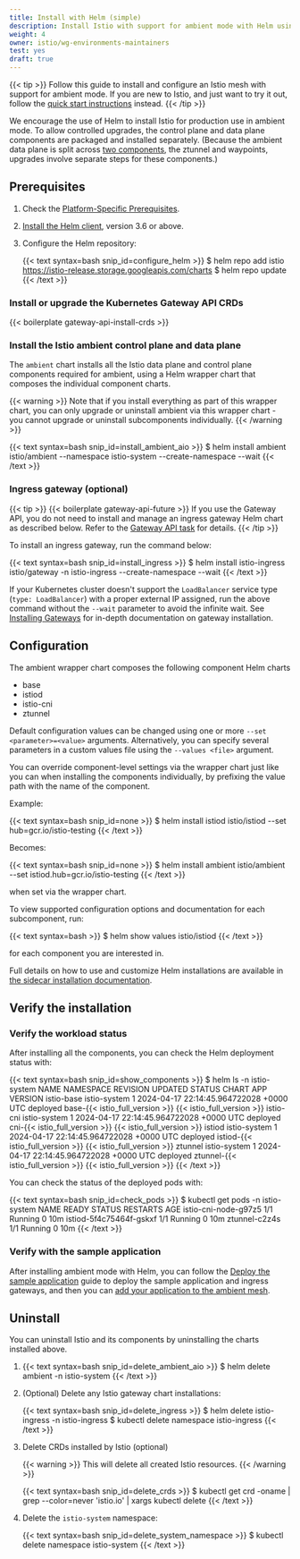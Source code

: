 ```yaml
---
title: Install with Helm (simple)
description: Install Istio with support for ambient mode with Helm using a single chart.
weight: 4
owner: istio/wg-environments-maintainers
test: yes
draft: true
---
```


{{< tip >}}
Follow this guide to install and configure an Istio mesh with support for ambient mode.
If you are new to Istio, and just want to try it out, follow the
[quick start instructions](/docs/ambient/getting-started) instead.
{{< /tip >}}

We encourage the use of Helm to install Istio for production use in ambient mode. To allow controlled upgrades, the control plane and data plane components are packaged and installed separately. (Because the ambient data plane is split across [two components](/docs/ambient/architecture/data-plane), the ztunnel and waypoints, upgrades involve separate steps for these components.)

## Prerequisites

1. Check the [Platform-Specific Prerequisites](/docs/ambient/install/platform-prerequisites).

1. [Install the Helm client](https://helm.sh/docs/intro/install/), version 3.6 or above.

1. Configure the Helm repository:

    {{< text syntax=bash snip_id=configure_helm >}}
    $ helm repo add istio https://istio-release.storage.googleapis.com/charts
    $ helm repo update
    {{< /text >}}


<!-- ### Base components -->

<!-- The `base` chart contains the basic CRDs and cluster roles required to set up Istio. -->
<!-- This should be installed prior to any other Istio component. -->

<!-- {{< text syntax=bash snip_id=install_base >}} -->
<!-- $ helm install istio-base istio/base -n istio-system --create-namespace --wait -->
<!-- {{< /text >}} -->

### Install or upgrade the Kubernetes Gateway API CRDs

{{< boilerplate gateway-api-install-crds >}}

### Install the Istio ambient control plane and data plane

The `ambient` chart installs all the Istio data plane and control plane components required for
ambient, using a Helm wrapper chart that composes the individual component charts.

{{< warning >}}
Note that if you install everything as part of this wrapper chart, you can only upgrade or uninstall
ambient via this wrapper chart - you cannot upgrade or uninstall subcomponents individually.
{{< /warning >}}

{{< text syntax=bash snip_id=install_ambient_aio >}}
$ helm install ambient istio/ambient --namespace istio-system --create-namespace --wait
{{< /text >}}

### Ingress gateway (optional)

{{< tip >}}
{{< boilerplate gateway-api-future >}}
If you use the Gateway API, you do not need to install and manage an ingress gateway Helm chart as described below.
Refer to the [Gateway API task](/docs/tasks/traffic-management/ingress/gateway-api/#automated-deployment) for details.
{{< /tip >}}

To install an ingress gateway, run the command below:

{{< text syntax=bash snip_id=install_ingress >}}
$ helm install istio-ingress istio/gateway -n istio-ingress --create-namespace --wait
{{< /text >}}

If your Kubernetes cluster doesn't support the `LoadBalancer` service type (`type: LoadBalancer`) with a proper external IP assigned, run the above command without the `--wait` parameter to avoid the infinite wait. See [Installing Gateways](/docs/setup/additional-setup/gateway/) for in-depth documentation on gateway installation.

## Configuration

The ambient wrapper chart composes the following component Helm charts

- base
- istiod
- istio-cni
- ztunnel

Default configuration values can be changed using one or more `--set <parameter>=<value>` arguments. Alternatively, you can specify several parameters in a custom values file using the `--values <file>` argument.

You can override component-level settings via the wrapper chart just like you can when installing
the components individually, by prefixing the value path with the name of the component.

Example:

{{< text syntax=bash snip_id=none >}}
$ helm install istiod istio/istiod --set hub=gcr.io/istio-testing 
{{< /text >}}

Becomes:

{{< text syntax=bash snip_id=none >}}
$ helm install ambient istio/ambient --set istiod.hub=gcr.io/istio-testing 
{{< /text >}}

when set via the wrapper chart.

To view supported configuration options and documentation for each subcomponent, run:

{{< text syntax=bash >}}
$ helm show values istio/istiod
{{< /text >}}

for each component you are interested in.

Full details on how to use and customize Helm installations are available in [the sidecar installation documentation](/docs/setup/install/helm/).

## Verify the installation

### Verify the workload status

After installing all the components, you can check the Helm deployment status with:

{{< text syntax=bash snip_id=show_components >}}
$ helm ls -n istio-system
NAME            NAMESPACE       REVISION    UPDATED                                 STATUS      CHART           APP VERSION
istio-base      istio-system    1           2024-04-17 22:14:45.964722028 +0000 UTC deployed    base-{{< istio_full_version >}}     {{< istio_full_version >}}
istio-cni       istio-system    1           2024-04-17 22:14:45.964722028 +0000 UTC deployed    cni-{{< istio_full_version >}}      {{< istio_full_version >}}
istiod          istio-system    1           2024-04-17 22:14:45.964722028 +0000 UTC deployed    istiod-{{< istio_full_version >}}   {{< istio_full_version >}}
ztunnel         istio-system    1           2024-04-17 22:14:45.964722028 +0000 UTC deployed    ztunnel-{{< istio_full_version >}}  {{< istio_full_version >}}
{{< /text >}}

You can check the status of the deployed pods with:

{{< text syntax=bash snip_id=check_pods >}}
$ kubectl get pods -n istio-system
NAME                             READY   STATUS    RESTARTS   AGE
istio-cni-node-g97z5             1/1     Running   0          10m
istiod-5f4c75464f-gskxf          1/1     Running   0          10m
ztunnel-c2z4s                    1/1     Running   0          10m
{{< /text >}}

### Verify with the sample application

After installing ambient mode with Helm, you can follow the [Deploy the sample application](/docs/ambient/getting-started/deploy-sample-app/) guide to deploy the sample application and ingress gateways, and then you can
[add your application to the ambient mesh](/docs/ambient/getting-started/secure-and-visualize/#add-bookinfo-to-the-mesh).

## Uninstall

You can uninstall Istio and its components by uninstalling the charts
installed above.

1. 
    {{< text syntax=bash snip_id=delete_ambient_aio >}}
    $ helm delete ambient -n istio-system
    {{< /text >}}

1. (Optional) Delete any Istio gateway chart installations:

    {{< text syntax=bash snip_id=delete_ingress >}}
    $ helm delete istio-ingress -n istio-ingress
    $ kubectl delete namespace istio-ingress
    {{< /text >}}

1. Delete CRDs installed by Istio (optional)

    {{< warning >}}
    This will delete all created Istio resources.
    {{< /warning >}}

    {{< text syntax=bash snip_id=delete_crds >}}
    $ kubectl get crd -oname | grep --color=never 'istio.io' | xargs kubectl delete
    {{< /text >}}

1. Delete the `istio-system` namespace:

    {{< text syntax=bash snip_id=delete_system_namespace >}}
    $ kubectl delete namespace istio-system
    {{< /text >}}
